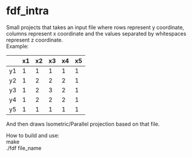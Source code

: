 # fdf_intra
Small projects that takes an input file where rows represent y coordinate, columns represent x coordinate and the values separated by whitespaces represent z coordinate. <br/> Example: <br/>

|    	| x1 	| x2 	| x3 	| x4 	| x5 	|
|----	|----	|----	|----	|----	|----	|
| y1 	| 1  	| 1  	| 1  	| 1  	| 1  	|
| y2 	| 1  	| 2  	| 2  	| 2  	| 1  	|
| y3 	| 1  	| 2  	| 3  	| 2  	| 1  	|
| y4 	| 1  	| 2  	| 2  	| 2  	| 1  	|
| y5 	| 1  	| 1  	| 1  	| 1  	| 1  	|<br/>

And then draws Isometric/Parallel projection based on that file.
<p>How to build and use:<br/>
make<br/>
./fdf file_name</p>
